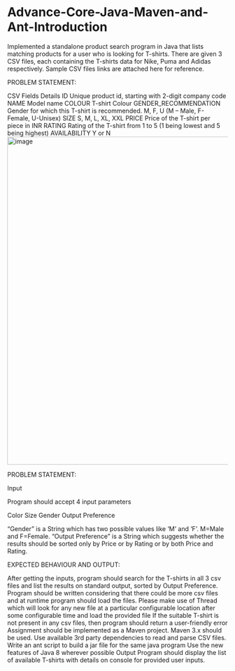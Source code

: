# Advance-Core-Java-Maven-and-Ant-Introduction
Implemented a standalone product search program in Java that lists matching products for a user who is looking for T-shirts. There are given 3 CSV files, each containing the T-shirts data for Nike, Puma and Adidas respectively. Sample CSV files links are attached here for reference.



PROBLEM STATEMENT:



CSV Fields	                                Details 
ID	                            Unique product id, starting with 2-digit company code
NAME	                          Model name
COLOUR	                        T-shirt Colour
GENDER_RECOMMENDATION	          Gender for which this T-shirt is recommended. M, F, U (M – 
                                Male, F- Female, U-Unisex)
SIZE	                          S, M, L, XL, XXL
PRICE	                          Price of the T-shirt per piece in INR
RATING	                 Rating of the T-shirt from 1 to 5 (1 being lowest and 5 being highest)
AVAILABILITY	Y or N
<img width="750" alt="image" src="https://github.com/YashKeshari/Advance-Core-Java-Maven-and-Ant-Introduction/assets/79370070/b7ae17a2-ca87-4a38-9f3d-79e086dc6520">



PROBLEM STATEMENT:


Input

Program should accept 4 input parameters

Color
Size
Gender
Output Preference 

“Gender” is a String which has two possible values like ‘M’ and ‘F’. M=Male and F=Female.
“Output Preference” is a String which suggests whether the results should be sorted only by Price or by Rating or by both  Price and Rating.





EXPECTED BEHAVIOUR AND OUTPUT:


After getting the inputs, program should search for the T-shirts in all 3 csv files and list the results on standard output, sorted by Output Preference.
Program should be written considering that there could be more csv files and at runtime program should load the files. Please make use of Thread which will look for any new file at a particular configurable location after some configurable time and load the provided file
If the suitable T-shirt is not present in any csv files, then program should return a user-friendly error
Assignment should be implemented as a Maven project.
Maven 3.x should be used.
Use available 3rd party dependencies to read and parse CSV files.
Write an ant script to build a jar file for the same java program
Use the new features of Java 8 wherever possible
Output
Program should display the list of available T-shirts with details on console  for provided user inputs.


